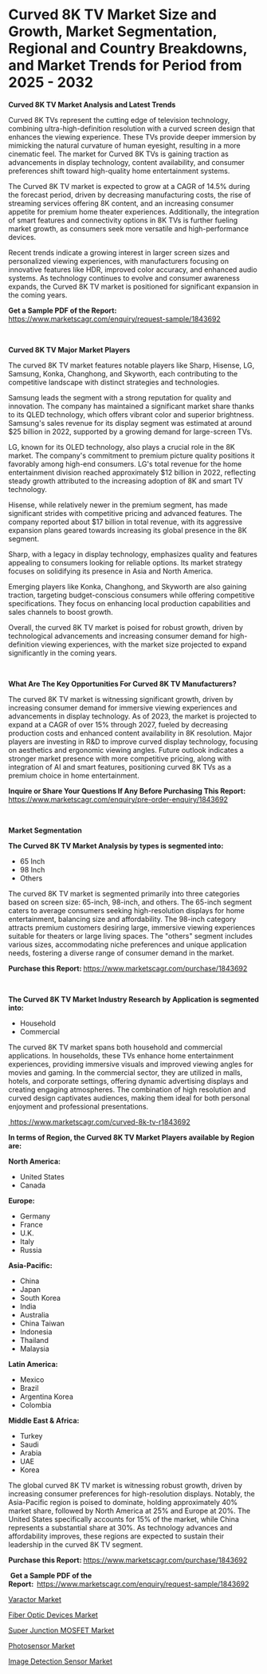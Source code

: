 <p><h1>Curved 8K TV Market Size and Growth, Market Segmentation, Regional and Country Breakdowns, and Market Trends for Period from 2025 -  2032</h1></p><p><strong>Curved 8K TV Market Analysis and Latest Trends</strong></p>
<p><p>Curved 8K TVs represent the cutting edge of television technology, combining ultra-high-definition resolution with a curved screen design that enhances the viewing experience. These TVs provide deeper immersion by mimicking the natural curvature of human eyesight, resulting in a more cinematic feel. The market for Curved 8K TVs is gaining traction as advancements in display technology, content availability, and consumer preferences shift toward high-quality home entertainment systems.</p><p>The Curved 8K TV market is expected to grow at a CAGR of 14.5% during the forecast period, driven by decreasing manufacturing costs, the rise of streaming services offering 8K content, and an increasing consumer appetite for premium home theater experiences. Additionally, the integration of smart features and connectivity options in 8K TVs is further fueling market growth, as consumers seek more versatile and high-performance devices.</p><p>Recent trends indicate a growing interest in larger screen sizes and personalized viewing experiences, with manufacturers focusing on innovative features like HDR, improved color accuracy, and enhanced audio systems. As technology continues to evolve and consumer awareness expands, the Curved 8K TV market is positioned for significant expansion in the coming years.</p></p>
<p><strong>Get a Sample PDF of the Report:&nbsp;</strong> <a href="https://www.marketscagr.com/enquiry/request-sample/1843692?utm_campaign=1868&utm_medium=2&utm_source=Github&utm_content=ia&utm_term=06042025&utm_id=curved-8k-tv">https://www.marketscagr.com/enquiry/request-sample/1843692</a></p>
<p>&nbsp;</p>
<p><strong>Curved 8K TV Major Market Players</strong></p>
<p><p>The curved 8K TV market features notable players like Sharp, Hisense, LG, Samsung, Konka, Changhong, and Skyworth, each contributing to the competitive landscape with distinct strategies and technologies.</p><p>Samsung leads the segment with a strong reputation for quality and innovation. The company has maintained a significant market share thanks to its QLED technology, which offers vibrant color and superior brightness. Samsung's sales revenue for its display segment was estimated at around $25 billion in 2022, supported by a growing demand for large-screen TVs.</p><p>LG, known for its OLED technology, also plays a crucial role in the 8K market. The company's commitment to premium picture quality positions it favorably among high-end consumers. LG's total revenue for the home entertainment division reached approximately $12 billion in 2022, reflecting steady growth attributed to the increasing adoption of 8K and smart TV technology.</p><p>Hisense, while relatively newer in the premium segment, has made significant strides with competitive pricing and advanced features. The company reported about $17 billion in total revenue, with its aggressive expansion plans geared towards increasing its global presence in the 8K segment.</p><p>Sharp, with a legacy in display technology, emphasizes quality and features appealing to consumers looking for reliable options. Its market strategy focuses on solidifying its presence in Asia and North America.</p><p>Emerging players like Konka, Changhong, and Skyworth are also gaining traction, targeting budget-conscious consumers while offering competitive specifications. They focus on enhancing local production capabilities and sales channels to boost growth.</p><p>Overall, the curved 8K TV market is poised for robust growth, driven by technological advancements and increasing consumer demand for high-definition viewing experiences, with the market size projected to expand significantly in the coming years.</p></p>
<p>&nbsp;</p>
<p><strong>What Are The Key Opportunities For Curved 8K TV Manufacturers?</strong></p>
<p><p>The curved 8K TV market is witnessing significant growth, driven by increasing consumer demand for immersive viewing experiences and advancements in display technology. As of 2023, the market is projected to expand at a CAGR of over 15% through 2027, fueled by decreasing production costs and enhanced content availability in 8K resolution. Major players are investing in R&D to improve curved display technology, focusing on aesthetics and ergonomic viewing angles. Future outlook indicates a stronger market presence with more competitive pricing, along with integration of AI and smart features, positioning curved 8K TVs as a premium choice in home entertainment.</p></p>
<p><strong>Inquire or Share Your Questions If Any Before Purchasing This Report:</strong> <a href="https://www.marketscagr.com/enquiry/pre-order-enquiry/1843692?utm_campaign=1868&utm_medium=2&utm_source=Github&utm_content=ia&utm_term=06042025&utm_id=curved-8k-tv">https://www.marketscagr.com/enquiry/pre-order-enquiry/1843692</a></p>
<p>&nbsp;</p>
<p><strong>Market Segmentation</strong></p>
<p><strong>The Curved 8K TV Market Analysis by types is segmented into:</strong></p>
<p><ul><li>65 Inch</li><li>98 Inch</li><li>Others</li></ul></p>
<p><p>The curved 8K TV market is segmented primarily into three categories based on screen size: 65-inch, 98-inch, and others. The 65-inch segment caters to average consumers seeking high-resolution displays for home entertainment, balancing size and affordability. The 98-inch category attracts premium customers desiring large, immersive viewing experiences suitable for theaters or large living spaces. The "others" segment includes various sizes, accommodating niche preferences and unique application needs, fostering a diverse range of consumer demand in the market.</p></p>
<p><strong>Purchase this Report:&nbsp;</strong><a href="https://www.marketscagr.com/purchase/1843692?utm_campaign=1868&utm_medium=2&utm_source=Github&utm_content=ia&utm_term=06042025&utm_id=curved-8k-tv">https://www.marketscagr.com/purchase/1843692</a></p>
<p>&nbsp;</p>
<p><strong>The Curved 8K TV Market Industry Research by Application is segmented into:</strong></p>
<p><ul><li>Household</li><li>Commercial</li></ul></p>
<p><p>The curved 8K TV market spans both household and commercial applications. In households, these TVs enhance home entertainment experiences, providing immersive visuals and improved viewing angles for movies and gaming. In the commercial sector, they are utilized in malls, hotels, and corporate settings, offering dynamic advertising displays and creating engaging atmospheres. The combination of high resolution and curved design captivates audiences, making them ideal for both personal enjoyment and professional presentations.</p></p>
<p><a href="https://www.marketscagr.com/curved-8k-tv-r1843692?utm_campaign=1868&utm_medium=2&utm_source=Github&utm_content=ia&utm_term=06042025&utm_id=curved-8k-tv">&nbsp;https://www.marketscagr.com/curved-8k-tv-r1843692</a></p>
<p><strong>In terms of Region, the Curved 8K TV Market Players available by Region are:</strong></p>
<p>
    <p> <strong> North America: </strong>
        <ul>
            <li>United States</li>
            <li>Canada</li>
        </ul>
        </p> 
    <p> <strong> Europe: </strong>
        <ul>
            <li>Germany</li>
            <li>France</li>
            <li>U.K.</li>
            <li>Italy</li>
            <li>Russia</li>
        </ul>
        </p> 
    <p> <strong> Asia-Pacific: </strong>
        <ul>
            <li>China</li>
            <li>Japan</li>
            <li>South Korea</li>
            <li>India</li>
            <li>Australia</li>
            <li>China Taiwan</li>
            <li>Indonesia</li>
            <li>Thailand</li>
            <li>Malaysia</li>
        </ul>
        </p> 
    <p> <strong> Latin America: </strong>
        <ul>
            <li>Mexico</li>
            <li>Brazil</li>
            <li>Argentina Korea</li>
            <li>Colombia</li>
        </ul>
        </p> 
    <p> <strong> Middle East & Africa: </strong>
        <ul>
            <li>Turkey</li>
            <li>Saudi</li>
            <li>Arabia</li>
            <li>UAE</li>
            <li>Korea</li>
        </ul>
    </p>
    </p>
<p><p>The global curved 8K TV market is witnessing robust growth, driven by increasing consumer preferences for high-resolution displays. Notably, the Asia-Pacific region is poised to dominate, holding approximately 40% market share, followed by North America at 25% and Europe at 20%. The United States specifically accounts for 15% of the market, while China represents a substantial share at 30%. As technology advances and affordability improves, these regions are expected to sustain their leadership in the curved 8K TV segment.</p></p>
<p><strong>Purchase this Report: </strong><a href="https://www.marketscagr.com/purchase/1843692?utm_campaign=1868&utm_medium=2&utm_source=Github&utm_content=ia&utm_term=06042025&utm_id=curved-8k-tv">https://www.marketscagr.com/purchase/1843692</a></p>
<p>&nbsp;<strong>Get a Sample PDF of the Report:&nbsp;&nbsp;</strong><a href="https://www.marketscagr.com/enquiry/request-sample/1843692?utm_campaign=1868&utm_medium=2&utm_source=Github&utm_content=ia&utm_term=06042025&utm_id=curved-8k-tv">https://www.marketscagr.com/enquiry/request-sample/1843692</a></p>
<p><strong></strong></p>
<p><p><a href="https://github.com/knazsdadeyvw/Market-Research-Report-List-1/blob/main/varactor-market.md?utm_campaign=1868&utm_medium=2&utm_source=Github&utm_content=ia&utm_term=06042025&utm_id=curved-8k-tv">Varactor Market</a></p><p><a href="https://github.com/aarenlazosw3/Market-Research-Report-List-1/blob/main/fiber-optic-devices-market.md?utm_campaign=1868&utm_medium=2&utm_source=Github&utm_content=ia&utm_term=06042025&utm_id=curved-8k-tv">Fiber Optic Devices Market</a></p><p><a href="https://github.com/RickHolmes3/Market-Research-Report-List-7/blob/main/super-junction-mosfet-market.md?utm_campaign=1868&utm_medium=2&utm_source=Github&utm_content=ia&utm_term=06042025&utm_id=curved-8k-tv">Super Junction MOSFET Market</a></p><p><a href="https://github.com/goliareanoyh/Market-Research-Report-List-1/blob/main/photosensor-market.md?utm_campaign=1868&utm_medium=2&utm_source=Github&utm_content=ia&utm_term=06042025&utm_id=curved-8k-tv">Photosensor Market</a></p><p><a href="https://github.com/Krish2023na/Market-Research-Report-List-7/blob/main/image-detection-sensor-market.md?utm_campaign=1868&utm_medium=2&utm_source=Github&utm_content=ia&utm_term=06042025&utm_id=curved-8k-tv">Image Detection Sensor Market</a></p></p>